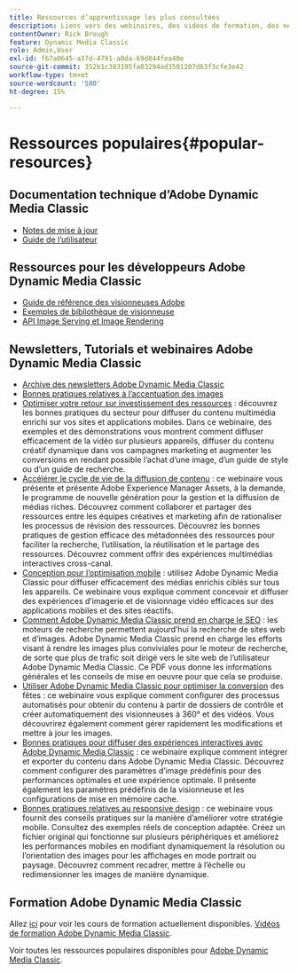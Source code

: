```yaml
---
title: Ressources d’apprentissage les plus consultées
description: Liens vers des webinaires, des vidéos de formation, des newsletters, des informations sur les bonnes pratiques et des ressources pour les développeurs pour Adobe Dynamic Media Classic.
contentOwner: Rick Brough
feature: Dynamic Media Classic
role: Admin,User
exl-id: f67a0645-a37d-4791-a0da-69d844fea40e
source-git-commit: 352b1c383195fa03294ad3501207d63f3cfe3e42
workflow-type: tm+mt
source-wordcount: '580'
ht-degree: 15%

---
```


# Ressources populaires{#popular-resources}

## Documentation technique d’Adobe Dynamic Media Classic

* [Notes de mise à jour](https://experienceleague.adobe.com/docs/dynamic-media-developer-resources/release-notes/s7rn2017.html)
* [Guide de l’utilisateur](introduction.md)

## Ressources pour les développeurs Adobe Dynamic Media Classic

* [Guide de référence des visionneuses Adobe](https://experienceleague.adobe.com/docs/dynamic-media-developer-resources.html)
* [Exemples de bibliothèque de visionneuse](https://landing.adobe.com/en/na/dynamic-media/ctir-2755/live-demos.html)
* [API Image Serving et Image Rendering](https://experienceleague.adobe.com/docs/dynamic-media-developer-resources.html)

## Newsletters, Tutorials et webinaires Adobe Dynamic Media Classic

* [Archive des newsletters Adobe Dynamic Media Classic](/help/dynamic-media-newsletter.md)
* [Bonnes pratiques relatives à l’accentuation des images](/help/assets/s7_sharpening_images.pdf)
* [Optimiser votre retour sur investissement des ressources](https://adobecustomersuccess.adobeconnect.com/p5ar3hfrrec/?launcher=false&amp;fcsContent=true&amp;pbMode=normal&amp;proto=true)  : découvrez les bonnes pratiques du secteur pour diffuser du contenu multimédia enrichi sur vos sites et applications mobiles. Dans ce webinaire, des exemples et des démonstrations vous montrent comment diffuser efficacement de la vidéo sur plusieurs appareils, diffuser du contenu créatif dynamique dans vos campagnes marketing et augmenter les conversions en rendant possible l’achat d’une image, d’un guide de style ou d’un guide de recherche.
* [Accélérer le cycle de vie de la diffusion de contenu](https://adobecustomersuccess.adobeconnect.com/p88ducm9pqv/)  : ce webinaire vous présente et présente Adobe Experience Manager Assets, à la demande, le programme de nouvelle génération pour la gestion et la diffusion de médias riches. Découvrez comment collaborer et partager des ressources entre les équipes créatives et marketing afin de rationaliser les processus de révision des ressources. Découvrez les bonnes pratiques de gestion efficace des métadonnées des ressources pour faciliter la recherche, l’utilisation, la réutilisation et le partage des ressources. Découvrez comment offrir des expériences multimédias interactives cross-canal.
* [Conception pour l’optimisation mobile](https://adobecustomersuccess.adobeconnect.com/p6oqd3wydif/?launcher=false&amp;fcsContent=true&amp;pbMode=normal&amp;proto=true)  : utilisez Adobe Dynamic Media Classic pour diffuser efficacement des médias enrichis ciblés sur tous les appareils. Ce webinaire vous explique comment concevoir et diffuser des expériences d’imagerie et de visionnage vidéo efficaces sur des applications mobiles et des sites réactifs.
* [Comment Adobe Dynamic Media Classic prend en charge le SEO](/help/assets/s7_seo.pdf)  : les moteurs de recherche permettent aujourd’hui la recherche de sites web et d’images. Adobe Dynamic Media Classic prend en charge les efforts visant à rendre les images plus conviviales pour le moteur de recherche, de sorte que plus de trafic soit dirigé vers le site web de l’utilisateur Adobe Dynamic Media Classic. Ce PDF vous donne les informations générales et les conseils de mise en oeuvre pour que cela se produise.
* [Utiliser Adobe Dynamic Media Classic pour optimiser la conversion](https://adobecustomersuccess.adobeconnect.com/p32n1yr85c9/?proto=true)  des fêtes : ce webinaire vous explique comment configurer des processus automatisés pour obtenir du contenu à partir de dossiers de contrôle et créer automatiquement des visionneuses à 360° et des vidéos. Vous découvrirez également comment gérer rapidement les modifications et mettre à jour les images.
* [Bonnes pratiques pour diffuser des expériences interactives avec Adobe Dynamic Media Classic](https://seminars.adobeconnect.com/p7wb8ej3u6d/)  : ce webinaire explique comment intégrer et exporter du contenu dans Adobe Dynamic Media Classic. Découvrez comment configurer des paramètres d’image prédéfinis pour des performances optimales et une expérience optimale. Il présente également les paramètres prédéfinis de la visionneuse et les configurations de mise en mémoire cache.
* [Bonnes pratiques relatives au responsive design](https://offers.adobe.com/en/na/marketing/landings/_40458_responsive_design_live_on_demand_webinar.html)  : ce webinaire vous fournit des conseils pratiques sur la manière d’améliorer votre stratégie mobile. Consultez des exemples réels de conception adaptée. Créez un fichier original qui fonctionne sur plusieurs périphériques et améliorez les performances mobiles en modifiant dynamiquement la résolution ou l’orientation des images pour les affichages en mode portrait ou paysage. Découvrez comment recadrer, mettre à l’échelle ou redimensionner les images de manière dynamique.

## Formation Adobe Dynamic Media Classic

Allez [ici](https://training.adobe.com/training/courses.html#product=adobe-scene7) pour voir les cours de formation actuellement disponibles.
[Vidéos de formation Adobe Dynamic Media Classic](https://experienceleague.adobe.com/docs/dynamic-media-classic/using/intro/training-videos.html#intro).

Voir toutes les ressources populaires disponibles pour [Adobe Dynamic Media Classic](home.md).
